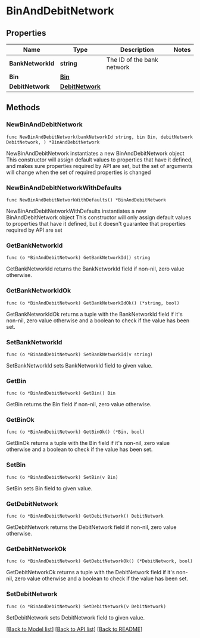 # BinAndDebitNetwork

## Properties

Name | Type | Description | Notes
------------ | ------------- | ------------- | -------------
**BankNetworkId** | **string** | The ID of the bank network | 
**Bin** | [**Bin**](Bin.md) |  | 
**DebitNetwork** | [**DebitNetwork**](DebitNetwork.md) |  | 

## Methods

### NewBinAndDebitNetwork

`func NewBinAndDebitNetwork(bankNetworkId string, bin Bin, debitNetwork DebitNetwork, ) *BinAndDebitNetwork`

NewBinAndDebitNetwork instantiates a new BinAndDebitNetwork object
This constructor will assign default values to properties that have it defined,
and makes sure properties required by API are set, but the set of arguments
will change when the set of required properties is changed

### NewBinAndDebitNetworkWithDefaults

`func NewBinAndDebitNetworkWithDefaults() *BinAndDebitNetwork`

NewBinAndDebitNetworkWithDefaults instantiates a new BinAndDebitNetwork object
This constructor will only assign default values to properties that have it defined,
but it doesn't guarantee that properties required by API are set

### GetBankNetworkId

`func (o *BinAndDebitNetwork) GetBankNetworkId() string`

GetBankNetworkId returns the BankNetworkId field if non-nil, zero value otherwise.

### GetBankNetworkIdOk

`func (o *BinAndDebitNetwork) GetBankNetworkIdOk() (*string, bool)`

GetBankNetworkIdOk returns a tuple with the BankNetworkId field if it's non-nil, zero value otherwise
and a boolean to check if the value has been set.

### SetBankNetworkId

`func (o *BinAndDebitNetwork) SetBankNetworkId(v string)`

SetBankNetworkId sets BankNetworkId field to given value.


### GetBin

`func (o *BinAndDebitNetwork) GetBin() Bin`

GetBin returns the Bin field if non-nil, zero value otherwise.

### GetBinOk

`func (o *BinAndDebitNetwork) GetBinOk() (*Bin, bool)`

GetBinOk returns a tuple with the Bin field if it's non-nil, zero value otherwise
and a boolean to check if the value has been set.

### SetBin

`func (o *BinAndDebitNetwork) SetBin(v Bin)`

SetBin sets Bin field to given value.


### GetDebitNetwork

`func (o *BinAndDebitNetwork) GetDebitNetwork() DebitNetwork`

GetDebitNetwork returns the DebitNetwork field if non-nil, zero value otherwise.

### GetDebitNetworkOk

`func (o *BinAndDebitNetwork) GetDebitNetworkOk() (*DebitNetwork, bool)`

GetDebitNetworkOk returns a tuple with the DebitNetwork field if it's non-nil, zero value otherwise
and a boolean to check if the value has been set.

### SetDebitNetwork

`func (o *BinAndDebitNetwork) SetDebitNetwork(v DebitNetwork)`

SetDebitNetwork sets DebitNetwork field to given value.



[[Back to Model list]](../README.md#documentation-for-models) [[Back to API list]](../README.md#documentation-for-api-endpoints) [[Back to README]](../README.md)


